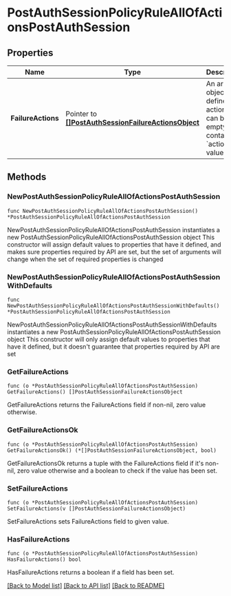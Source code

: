 # PostAuthSessionPolicyRuleAllOfActionsPostAuthSession

## Properties

Name | Type | Description | Notes
------------ | ------------- | ------------- | -------------
**FailureActions** | Pointer to [**[]PostAuthSessionFailureActionsObject**](PostAuthSessionFailureActionsObject.md) | An array of objects that define the action. It can be empty or contain two &#x60;action&#x60; value pairs. | [optional] 

## Methods

### NewPostAuthSessionPolicyRuleAllOfActionsPostAuthSession

`func NewPostAuthSessionPolicyRuleAllOfActionsPostAuthSession() *PostAuthSessionPolicyRuleAllOfActionsPostAuthSession`

NewPostAuthSessionPolicyRuleAllOfActionsPostAuthSession instantiates a new PostAuthSessionPolicyRuleAllOfActionsPostAuthSession object
This constructor will assign default values to properties that have it defined,
and makes sure properties required by API are set, but the set of arguments
will change when the set of required properties is changed

### NewPostAuthSessionPolicyRuleAllOfActionsPostAuthSessionWithDefaults

`func NewPostAuthSessionPolicyRuleAllOfActionsPostAuthSessionWithDefaults() *PostAuthSessionPolicyRuleAllOfActionsPostAuthSession`

NewPostAuthSessionPolicyRuleAllOfActionsPostAuthSessionWithDefaults instantiates a new PostAuthSessionPolicyRuleAllOfActionsPostAuthSession object
This constructor will only assign default values to properties that have it defined,
but it doesn't guarantee that properties required by API are set

### GetFailureActions

`func (o *PostAuthSessionPolicyRuleAllOfActionsPostAuthSession) GetFailureActions() []PostAuthSessionFailureActionsObject`

GetFailureActions returns the FailureActions field if non-nil, zero value otherwise.

### GetFailureActionsOk

`func (o *PostAuthSessionPolicyRuleAllOfActionsPostAuthSession) GetFailureActionsOk() (*[]PostAuthSessionFailureActionsObject, bool)`

GetFailureActionsOk returns a tuple with the FailureActions field if it's non-nil, zero value otherwise
and a boolean to check if the value has been set.

### SetFailureActions

`func (o *PostAuthSessionPolicyRuleAllOfActionsPostAuthSession) SetFailureActions(v []PostAuthSessionFailureActionsObject)`

SetFailureActions sets FailureActions field to given value.

### HasFailureActions

`func (o *PostAuthSessionPolicyRuleAllOfActionsPostAuthSession) HasFailureActions() bool`

HasFailureActions returns a boolean if a field has been set.


[[Back to Model list]](../README.md#documentation-for-models) [[Back to API list]](../README.md#documentation-for-api-endpoints) [[Back to README]](../README.md)


